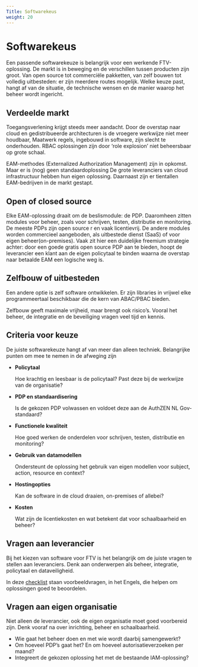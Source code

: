 ```yaml
---
Title: Softwarekeus
weight: 20
---
```


# Softwarekeus

Een passende softwarekeuze is belangrijk voor een werkende FTV-oplossing. De markt is in beweging en de verschillen tussen producten zijn groot. Van open source tot commerciële pakketten, van zelf bouwen tot volledig uitbesteden: er zijn meerdere routes mogelijk. Welke keuze past, hangt af van de situatie, de technische wensen en de manier waarop het beheer wordt ingericht.

## Verdeelde markt

Toegangsverlening krijgt steeds meer aandacht. Door de overstap naar cloud en gedistribueerde architecturen  is de vroegere werkwijze niet meer houdbaar, Maatwerk regels, ingebouwd in software, zijn slecht te onderhouden. RBAC oplossingen zijn door ‘role explosion’ niet beheersbaar op grote schaal.

EAM-methodes (Externalized Authorization Management) zijn in opkomst.  Maar er is (nog) geen standaardoplossing De grote leveranciers van cloud infrastructuur hebben hun eigen oplossing. Daarnaast zijn er tientallen EAM-bedrijven in de markt gestapt.

## Open of closed source

Elke EAM-oplossing draait om de beslismodule: de PDP. Daaromheen zitten modules voor beheer, zoals voor schrijven, testen, distributie en monitoring. De meeste PDPs zijn open source r en vaak licentievrij. De andere modules worden commercieel aangeboden, als uitbestede dienst (SaaS) of voor eigen beheer(on-premises). Vaak zit hier een duidelijke freemium strategie achter: door een goede gratis open source PDP aan te bieden, hoopt de leverancier een klant aan de eigen policytaal te binden waarna de overstap naar betaalde EAM een logische weg is.

## Zelfbouw of uitbesteden

 Een andere optie is zelf software ontwikkelen. Er zijn libraries in vrijwel elke programmeertaal beschikbaar die de kern van ABAC/PBAC bieden.

 Zelfbouw geeft maximale vrijheid, maar brengt ook risico’s. Vooral het beheer, de integratie en de beveiliging vragen veel tijd en kennis.

## Criteria voor keuze

De juiste softwarekeuze hangt af van meer dan alleen techniek. Belangrijke punten om mee te nemen in de afweging zijn

- **Policytaal**

  Hoe krachtig en leesbaar is de policytaal? Past deze bij de werkwijze van de organisatie?
- **PDP en standaardisering**

  Is de gekozen PDP volwassen en voldoet deze aan de AuthZEN NL Gov-standaard?
- **Functionele kwaliteit**

  Hoe goed werken de onderdelen voor schrijven, testen, distributie en monitoring?
- **Gebruik van datamodellen**

  Ondersteunt de oplossing het gebruik van eigen modellen voor subject, action, resource en context?
- **Hostingopties**

  Kan de software in de cloud draaien, on-premises of allebei?
- **Kosten**

  Wat zijn de licentiekosten en wat betekent dat voor schaalbaarheid en beheer?

## Vragen aan leverancier

Bij het kiezen van software voor FTV is het belangrijk om de juiste vragen te stellen aan leveranciers. Denk aan onderwerpen als beheer, integratie, policytaal en dataveiligheid.

In deze [checklist](vragen) staan voorbeeldvragen, in het Engels, die helpen om oplossingen goed te beoordelen.

## Vragen aan eigen organisatie

Niet alleen de leverancier, ook de eigen organisatie moet goed voorbereid zijn. Denk vooraf na over inrichting, beheer en schaalbaarheid.

- Wie gaat het beheer doen en  met wie wordt daarbij samengewerkt?
- Om hoeveel PDP’s gaat het? En om hoeveel autorisatieverzoeken per maand?
- Integreert de gekozen oplossing het met de bestaande IAM-oplossing?